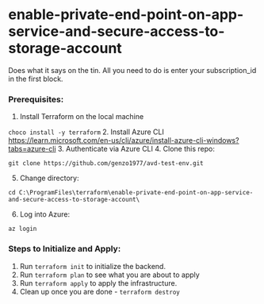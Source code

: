 # enable-private-end-point-on-app-service-and-secure-access-to-storage-account
Does what it says on the tin. All you need to do is enter your subscription_id in the first block.

### Prerequisites:
1. Install Terraform on the local machine

`choco install -y terraform`
2. Install Azure CLI
https://learn.microsoft.com/en-us/cli/azure/install-azure-cli-windows?tabs=azure-cli
3. Authenticate via Azure CLI
4. Clone this repo:

`git clone https://github.com/genzo1977/avd-test-env.git`

5. Change directory:

`cd C:\ProgramFiles\terraform\enable-private-end-point-on-app-service-and-secure-access-to-storage-account\`

6. Log into Azure:

`az login`

### Steps to Initialize and Apply:
1. Run `terraform init` to initialize the backend.
2. Run `terraform plan` to see what you are about to apply
3. Run `terraform apply` to apply the infrastructure.
4. Clean up once you are done - `terraform destroy`

